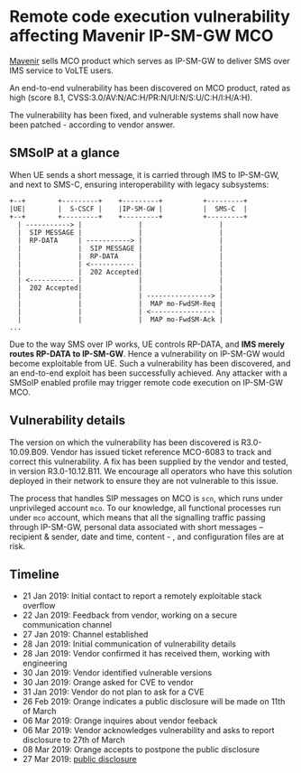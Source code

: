 # Remote code execution vulnerability affecting Mavenir IP-SM-GW MCO

[Mavenir](https://mavenir.com/) sells MCO product which serves as IP-SM-GW to deliver SMS over IMS service to VoLTE users.

An end-to-end vulnerability has been discovered on MCO product, rated as high (score 8.1, CVSS:3.0/AV:N/AC:H/PR:N/UI:N/S:U/C:H/I:H/A:H).

The vulnerability has been fixed, and vulnerable systems shall now have been patched - according to vendor answer.

## SMSoIP at a glance

When UE sends a short message, it is carried through IMS to IP-SM-GW, and next to SMS-C, ensuring interoperability with legacy subsystems:

```
+--+        +---------+    +---------+          +---------+
|UE|        |  S-CSCF |    |IP-SM-GW |          |  SMS-C  |
+--+        +---------+    +---------+          +---------+
  | -----------> |              |                   |
  |  SIP MESSAGE |              |                   |
  |  RP-DATA     | -----------> |                   |
  |              |  SIP MESSAGE |                   |
  |              |  RP-DATA     |                   |
  |              | <----------- |                   |
  |              |  202 Accepted|                   |
  | <----------- |              |                   |
  |  202 Accepted|              |                   |
  |              |              | ----------------> |
  |              |              |  MAP mo-FwdSM-Req |
  |              |              | <---------------- |
  |              |              |  MAP mo-FwdSM-Ack |
...
```

Due to the way SMS over IP works, UE controls RP-DATA, and **IMS merely routes RP-DATA to IP-SM-GW**. Hence a vulnerability on IP-SM-GW would become exploitable from UE. Such a vulnerability has been discovered, and an end-to-end exploit has been successfully achieved. Any attacker with a SMSoIP enabled profile may trigger remote code execution on IP-SM-GW MCO.

## Vulnerability details

The version on which the vulnerability has been discovered is R3.0-10.09.B09. Vendor has issued ticket reference MCO-6083 to track and correct this vulnerability. A fix has been supplied by the vendor and tested, in version R3.0-10.12.B11. We encourage all operators who have this solution deployed in their network to ensure they are not vulnerable to this issue.

The process that handles SIP messages on MCO is `scn`, which runs under unprivileged account `mco`. To our knowledge, all functional processes run under `mco` account, which means that all the signalling traffic passing through IP-SM-GW, personal data associated with short messages – recipient & sender, date and time, content - , and configuration files are at risk.

## Timeline

* 21 Jan 2019: Initial contact to report a remotely exploitable stack overflow
* 22 Jan 2019: Feedback from vendor, working on a secure communication channel
* 27 Jan 2019: Channel established
* 28 Jan 2019: Initial communication of vulnerability details
* 28 Jan 2019: Vendor confirmed it has received them, working with engineering
* 30 Jan 2019: Vendor identified vulnerable versions
* 30 Jan 2019: Orange asked for CVE to vendor
* 31 Jan 2019: Vendor do not plan to ask for a CVE
* 26 Feb 2019: Orange indicates a public disclosure will be made on 11th of March
* 06 Mar 2019: Orange inquires about vendor feeback
* 06 Mar 2019: Vendor acknowledges vulnerability and asks to report disclosure to 27th of March
* 08 Mar 2019: Orange accepts to postpone the public disclosure
* 27 Mar 2019: [public disclosure](https://github.com/orangecertcc/mavenir-mco-rce)
